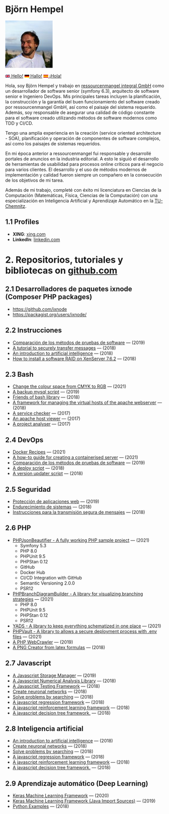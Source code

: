 # Björn Hempel

<img src="images/bjoern-hempel.jpg" width="150">

[<img src="images/english.png" width="15"> Hello!](README.md) [<img src="images/german.png" width="15"> Hallo!](README.de.md) [<img src="images/spanish.png" width="15"> ¡Hola!](README.es.md)

Hola, soy Björn Hempel y trabajo en [ressourcenmangel integral GmbH](https://rsm-integral.de/) como un
desarrollador de software senior (symfony 6.3), arquitecto de software senior e Ingeniero DevOps. Mis
principales tareas incluyen la planificación, la construcción y
la garantía del buen funcionamiento del software creado por ressourcenmangel GmbH, así como el paisaje del sistema
requerido. Además, soy responsable de asegurar una calidad de código constante para el software creado utilizando
métodos de software modernos como TDD y CI/CD.

Tengo una amplia experiencia en la creación (service oriented architecture - SOA), planificación y operación de
componentes de software complejos, así como los paisajes de sistemas requeridos.

En mi época anterior a ressourcenmangel fui responsable y desarrollé portales de anuncios en la industria editorial. A
esto le siguió el desarrollo de herramientas de usabilidad para procesos online críticos para el negocio para varios
clientes. El desarrollo y el uso de métodos modernos de implementación y calidad fueron siempre un compañero en la
consecución de los objetivos de mi tarea.

Además de mi trabajo, completé con éxito mi licenciatura en Ciencias de la Computación (Matemáticas, Física, Ciencias
de la Computación) con una especialización en Inteligencia Artificial y Aprendizaje Automático en la
[TU-Chemnitz](https://www.tu-chemnitz.de).

## 1.1 Profiles

* **XING**: [xing.com](https://www.xing.com/profile/Bjoern_Hempel14)
* **LinkedIn**: [linkedin.com](https://www.linkedin.com/in/bjoernhempel)

# 2. Repositorios, tutoriales y bibliotecas on [github.com](https://github.com/bjoern-hempel)

## 2.1 Desarrolladores de paquetes ixnode (Composer PHP packages)

* https://github.com/ixnode
* https://packagist.org/users/ixnode/

## 2.2 Instrucciones

* [Comparación de los métodos de pruebas de software](https://github.com/friends-of-tutorials/comparison-of-test-methods) &mdash; (2019)
* [A tutorial to securely transfer messages](https://github.com/friends-of-tutorials/securely-transfer-messages) &mdash; (2018)
* [An introduction to artificial intelligence](https://github.com/friends-of-ai/an-introduction-to-artificial-intelligence) &mdash; (2018)
* [How to install a software RAID on XenServer 7.6.2](https://github.com/friends-of-tutorials/xen-software-raid) &mdash; (2018)

## 2.3 Bash

* [Change the colour space from CMYK to RGB](https://github.com/bjoern-hempel/bash-cmyk-to-rgb) &mdash; (2021)
* [A backup mysql script](https://github.com/bjoern-hempel/backup-mysql) &mdash; (2019)
* [Friends of bash library](https://github.com/bjoern-hempel/friends-of-bash) &mdash; (2018)
* [A framework for managing the virtual hosts of the apache webserver](https://github.com/bjoern-hempel/apache-virtual-host-manager/tree/master) &mdash; (2018)
* [A service checker](https://github.com/bjoern-hempel/service-checker) &mdash; (2017)
* [An apache host viewer](https://github.com/bjoern-hempel/apache-host-viewer) &mdash; (2017)
* [A project analyser](https://github.com/bjoern-hempel/project-analyser) &mdash; (2017)

## 2.4 DevOps

* [Docker Recipes](https://github.com/ixnode/docker-recipes) &mdash; (2021)
* [A how-to guide for creating a containerised server](https://github.com/friends-of-tutorials/containerized-server) &mdash; (2021)
* [Comparación de los métodos de pruebas de software](https://github.com/friends-of-tutorials/comparison-of-test-methods) &mdash; (2019)
* [A deploy script](https://github.com/bjoern-hempel/bash-git-deploy) &mdash; (2018)
* [A version updater script](https://github.com/bjoern-hempel/bash-git-version-updater) &mdash; (2018)


## 2.5 Seguridad

* [Protección de aplicaciones web](https://github.com/friends-of-tutorials/web-application-security) &mdash; (2019)
* [Endurecimiento de sistemas](https://github.com/friends-of-tutorials/system-hardening) &mdash; (2018)
* [Instrucciones para la transmisión segura de mensajes](https://github.com/friends-of-tutorials/securely-transfer-messages) &mdash; (2018)

## 2.6 PHP

* [PHPJsonBeautifier - A fully working PHP sample project](https://github.com/ixnode/php-json-beautifier) &mdash; (2021)
    * Symfony 5.3
    * PHP 8.0
    * PHPUnit 9.5
    * PHPStan 0.12
    * GitHub
    * Docker Hub
    * CI/CD Integration with GitHub
    * Semantic Versioning 2.0.0
    * PSR12
* [PHPBranchDiagramBuilder - A library for visualizing branching strategies](https://github.com/ixnode/php-branch-diagram-builder) &mdash; (2021)
    * PHP 8.0
    * PHPUnit 9.5
    * PHPStan 0.12
    * PSR12
* [YADS - A library to keep everything schematized in one place](https://github.com/ixnode/yads) &mdash; (2021)
* [PHPVault - A library to allows a secure deployment process with .env files](https://github.com/ixnode/php-vault) &mdash; (2021)
* [A PHP WebCrawler](https://github.com/bjoern-hempel/php-web-crawler) &mdash; (2019)
* [A PNG Creator from latex formulas](https://github.com/bjoern-hempel/php-latex-2-png) &mdash; (2018)

## 2.7 Javascript

* [A Javascript Storage Manager](https://github.com/bjoern-hempel/js-storage-manager) &mdash; (2019)
* [A Javascript Numerical Analysis Library](https://github.com/bjoern-hempel/js-analysis) &mdash; (2018)
* [A Javascript Testing Framework](https://github.com/bjoern-hempel/js-testing-framework) &mdash; (2018)
* [Create neuronal networks](https://github.com/friends-of-ai/create-neuronal-networks) &mdash; (2018)
* [Solve problems by searching](https://github.com/friends-of-ai/solve-problems-by-searching) &mdash; (2018)
* [A javascript regression framework](https://github.com/bjoern-hempel/js-regression-framework) &mdash; (2018)
* [A javascript reinforcement learning framework](https://github.com/bjoern-hempel/js-reinforcement-learning-framework) &mdash; (2018)
* [A javascript decision tree framework.](https://github.com/bjoern-hempel/js-decision-tree-framework) &mdash; (2018)

## 2.8 Inteligencia artificial

* [An introduction to artificial intelligence](https://github.com/friends-of-ai/an-introduction-to-artificial-intelligence) &mdash; (2018)
* [Create neuronal networks](https://github.com/friends-of-ai/create-neuronal-networks) &mdash; (2018)
* [Solve problems by searching](https://github.com/friends-of-ai/solve-problems-by-searching) &mdash; (2018)
* [A javascript regression framework](https://github.com/bjoern-hempel/js-regression-framework) &mdash; (2018)
* [A javascript reinforcement learning framework](https://github.com/bjoern-hempel/js-reinforcement-learning-framework) &mdash; (2018)
* [A javascript decision tree framework.](https://github.com/bjoern-hempel/js-decision-tree-framework) &mdash; (2018)

## 2.9 Aprendizaje automático (Deep Learning)

* [Keras Machine Learning Framework](https://github.com/bjoern-hempel/keras-machine-learning-framework) &mdash; (2020)
* [Keras Machine Learning Framework (Java Import Sources)](https://github.com/bjoern-hempel/keras-machine-learning-framework-java-sources) &mdash; (2019)
* [Python Examples](https://github.com/friends-of-ai/python-examples) &mdash; (2018)
